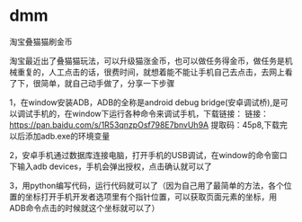 # dmm
淘宝叠猫猫刷金币

淘宝最近出了叠猫猫玩法，可以升级猫涨金币，也可以做任务得金币，做任务是机械重复的，人工点击的话，很费时间，就想着能不能让手机自己去点击，去网上看了下，很简单，就自己动手做了，分享一下步骤

1，在window安装ADB，ADB的全称是android debug bridge(安卓调试桥),是可以调试手机的，在window下运行各种命令来调试手机，下载链接：
链接：https://pan.baidu.com/s/1R53qnzpOsf798E7bnvUh9A 提取码：45p8,下载完以后添加adb.exe的环境变量

2，安卓手机通过数据库连接电脑，打开手机的USB调试，在window的命令窗口下输入adb devices，手机会弹出授权，点击确认就可以了

3，用python编写代码，运行代码就可以了（因为自己用了最简单的方法，各个位置的坐标打开手机开发者选项里有个指针位置，可以获取页面元素的坐标，用ADB命令点击的时候就这个坐标就可以了）
